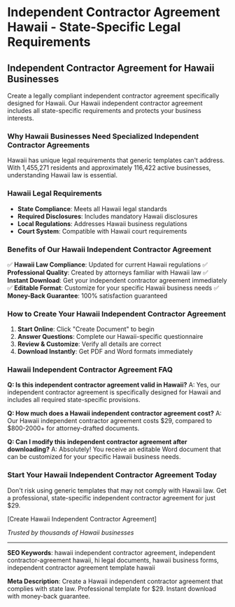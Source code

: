 # Independent Contractor Agreement Hawaii - State-Specific Legal Requirements

## Independent Contractor Agreement for Hawaii Businesses

Create a legally compliant independent contractor agreement specifically designed for Hawaii. Our Hawaii independent contractor agreement includes all state-specific requirements and protects your business interests.

### Why Hawaii Businesses Need Specialized Independent Contractor Agreements

Hawaii has unique legal requirements that generic templates can't address. With 1,455,271 residents and approximately 116,422 active businesses, understanding Hawaii law is essential.

### Hawaii Legal Requirements

- **State Compliance**: Meets all Hawaii legal standards
- **Required Disclosures**: Includes mandatory Hawaii disclosures
- **Local Regulations**: Addresses Hawaii business regulations
- **Court System**: Compatible with Hawaii court requirements

### Benefits of Our Hawaii Independent Contractor Agreement

✅ **Hawaii Law Compliance**: Updated for current Hawaii regulations
✅ **Professional Quality**: Created by attorneys familiar with Hawaii law
✅ **Instant Download**: Get your independent contractor agreement immediately
✅ **Editable Format**: Customize for your specific Hawaii business needs
✅ **Money-Back Guarantee**: 100% satisfaction guaranteed

### How to Create Your Hawaii Independent Contractor Agreement

1. **Start Online**: Click "Create Document" to begin
2. **Answer Questions**: Complete our Hawaii-specific questionnaire
3. **Review & Customize**: Verify all details are correct
4. **Download Instantly**: Get PDF and Word formats immediately

### Hawaii Independent Contractor Agreement FAQ

**Q: Is this independent contractor agreement valid in Hawaii?**
A: Yes, our independent contractor agreement is specifically designed for Hawaii and includes all required state-specific provisions.

**Q: How much does a Hawaii independent contractor agreement cost?**
A: Our Hawaii independent contractor agreement costs $29, compared to $800-2000+ for attorney-drafted documents.

**Q: Can I modify this independent contractor agreement after downloading?**
A: Absolutely! You receive an editable Word document that can be customized for your specific Hawaii business needs.

### Start Your Hawaii Independent Contractor Agreement Today

Don't risk using generic templates that may not comply with Hawaii law. Get a professional, state-specific independent contractor agreement for just $29.

[Create Hawaii Independent Contractor Agreement]

_Trusted by thousands of Hawaii businesses_

---

**SEO Keywords**: hawaii independent contractor agreement, independent contractor-agreement hawaii, hi legal documents, hawaii business forms, independent contractor agreement template hawaii

**Meta Description**: Create a Hawaii independent contractor agreement that complies with state law. Professional template for $29. Instant download with money-back guarantee.

